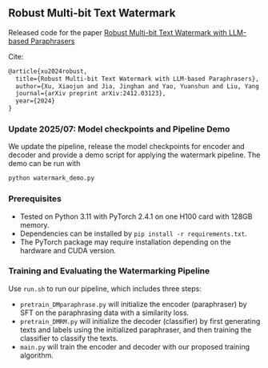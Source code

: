 ## Robust Multi-bit Text Watermark

Released code for the paper [Robust Multi-bit Text Watermark with LLM-based Paraphrasers](https://arxiv.org/pdf/2412.03123.pdf)

Cite:
```latex
@article{xu2024robust,
  title={Robust Multi-bit Text Watermark with LLM-based Paraphrasers},
  author={Xu, Xiaojun and Jia, Jinghan and Yao, Yuanshun and Liu, Yang and Li, Hang},
  journal={arXiv preprint arXiv:2412.03123},
  year={2024}
}
```

### Update 2025/07: Model checkpoints and Pipeline Demo
We update the pipeline, release the model checkpoints for encoder and decoder and provide a demo script for applying the watermark pipeline. The demo can be run with
```python
python watermark_demo.py
```

### Prerequisites
* Tested on Python 3.11 with PyTorch 2.4.1 on one H100 card with 128GB memory.
* Dependencies can be installed by `pip install -r requirements.txt`.
* The PyTorch package may require installation depending on the hardware and CUDA version.


### Training and Evaluating the Watermarking Pipeline
Use `run.sh` to run our pipeline, which includes three steps:
* `pretrain_DMparaphrase.py` will initialize the encoder (paraphraser) by SFT on the paraphrasing data with a similarity loss.
* `pretrain_DMRM.py` will initialize the decoder (classifier) by first generating texts and labels using the initialized paraphraser, and then training the classifier to classify the texts.
* `main.py` will train the encoder and decoder with our proposed training algorithm.

